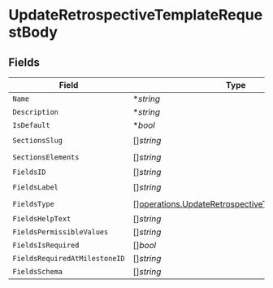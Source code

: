 # UpdateRetrospectiveTemplateRequestBody


## Fields

| Field                                                                                                                  | Type                                                                                                                   | Required                                                                                                               | Description                                                                                                            |
| ---------------------------------------------------------------------------------------------------------------------- | ---------------------------------------------------------------------------------------------------------------------- | ---------------------------------------------------------------------------------------------------------------------- | ---------------------------------------------------------------------------------------------------------------------- |
| `Name`                                                                                                                 | **string*                                                                                                              | :heavy_minus_sign:                                                                                                     | N/A                                                                                                                    |
| `Description`                                                                                                          | **string*                                                                                                              | :heavy_minus_sign:                                                                                                     | N/A                                                                                                                    |
| `IsDefault`                                                                                                            | **bool*                                                                                                                | :heavy_minus_sign:                                                                                                     | N/A                                                                                                                    |
| `SectionsSlug`                                                                                                         | []*string*                                                                                                             | :heavy_check_mark:                                                                                                     | N/A                                                                                                                    |
| `SectionsElements`                                                                                                     | []*string*                                                                                                             | :heavy_check_mark:                                                                                                     | N/A                                                                                                                    |
| `FieldsID`                                                                                                             | []*string*                                                                                                             | :heavy_minus_sign:                                                                                                     | N/A                                                                                                                    |
| `FieldsLabel`                                                                                                          | []*string*                                                                                                             | :heavy_check_mark:                                                                                                     | N/A                                                                                                                    |
| `FieldsType`                                                                                                           | [][operations.UpdateRetrospectiveTemplateFieldsType](../../models/operations/updateretrospectivetemplatefieldstype.md) | :heavy_check_mark:                                                                                                     | N/A                                                                                                                    |
| `FieldsHelpText`                                                                                                       | []*string*                                                                                                             | :heavy_minus_sign:                                                                                                     | N/A                                                                                                                    |
| `FieldsPermissibleValues`                                                                                              | []*string*                                                                                                             | :heavy_minus_sign:                                                                                                     | N/A                                                                                                                    |
| `FieldsIsRequired`                                                                                                     | []*bool*                                                                                                               | :heavy_minus_sign:                                                                                                     | N/A                                                                                                                    |
| `FieldsRequiredAtMilestoneID`                                                                                          | []*string*                                                                                                             | :heavy_minus_sign:                                                                                                     | N/A                                                                                                                    |
| `FieldsSchema`                                                                                                         | []*string*                                                                                                             | :heavy_minus_sign:                                                                                                     | N/A                                                                                                                    |